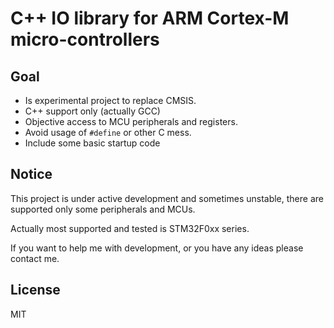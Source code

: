 # C++ IO library for ARM Cortex-M micro-controllers

## Goal

- Is experimental project to replace CMSIS.
- C++ support only (actually GCC)
- Objective access to MCU peripherals and registers.
- Avoid usage of `#define` or other C mess.
- Include some basic startup code

## Notice

This project is under active development and sometimes unstable, there are supported only some peripherals and MCUs.

Actually most supported and tested is STM32F0xx series.

If you want to help me with development, or you have any ideas please contact me.

## License

MIT
